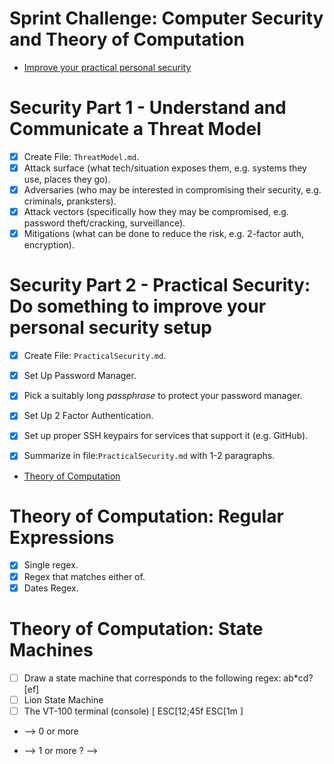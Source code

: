 # Sprint Challenge: Computer Security and Theory of Computation

* [Improve your practical personal security](security/)

# Security Part 1 - Understand and Communicate a Threat Model
- [x] Create File: `ThreatModel.md`.
- [x] Attack surface (what tech/situation exposes them, e.g. systems they use, places they go).
- [x] Adversaries (who may be interested in compromising their security, e.g. criminals, pranksters).
- [x] Attack vectors (specifically how they may be compromised, e.g. password theft/cracking, surveillance).
- [x] Mitigations (what can be done to reduce the risk, e.g. 2-factor auth, encryption).

# Security Part 2 - Practical Security: Do something to improve your personal security setup
- [x] Create File: `PracticalSecurity.md`.
- [x] Set Up Password Manager.
- [x] Pick a suitably long *passphrase* to protect your password manager.
- [x] Set Up 2 Factor Authentication.
- [x] Set up proper SSH keypairs for services that support it (e.g. GitHub).
- [x] Summarize in file:`PracticalSecurity.md` with 1-2 paragraphs.


* [Theory of Computation](theory/)

# Theory of Computation: Regular Expressions
- [x] Single regex.
- [x] Regex that matches either of.
- [x] Dates Regex.

# Theory of Computation: State Machines
- [ ] Draw a state machine that corresponds to the following regex: ab*cd?[ef]
- [ ] Lion State Machine
- [ ] The VT-100 terminal (console) [ ESC[12;45f  ESC[1m ]

* --> 0 or more 
+ --> 1 or more
? --> 